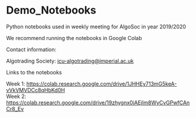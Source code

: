# Demo_Notebooks
Python notebooks used in weekly meeting for AlgoSoc in year 2019/2020

We recommend running the notebooks in Google Colab

Contact information:

Algotrading Society: icu-algotrading@imperial.ac.uk  

Links to the notebooks

Week 1: https://colab.research.google.com/drive/1JHHEy713mG5keA-vVkVMVDCc8qHbKd0H  
Week 2: https://colab.research.google.com/drive/19zhygnx0iAEjIm8WyCvGPwfCAnCr8_Ev
